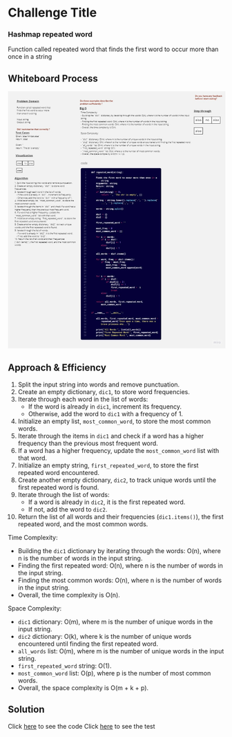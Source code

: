 # Challenge Title
### **Hashmap repeated word**
Function called repeated word that finds the first word to occur more than once in a string


## Whiteboard Process
![Whiteboard](../img/repeated%20word.jpg)

## Approach & Efficiency

1. Split the input string into words and remove punctuation.
2. Create an empty dictionary, `dic1`, to store word frequencies.
3. Iterate through each word in the list of words:
   - If the word is already in `dic1`, increment its frequency.
   - Otherwise, add the word to `dic1` with a frequency of 1.
4. Initialize an empty list, `most_common_word`, to store the most common words.
5. Iterate through the items in `dic1` and check if a word has a higher frequency than the previous most frequent word.
6. If a word has a higher frequency, update the `most_common_word` list with that word.
7. Initialize an empty string, `first_repeated_word`, to store the first repeated word encountered.
8. Create another empty dictionary, `dic2`, to track unique words until the first repeated word is found.
9. Iterate through the list of words:
   - If a word is already in `dic2`, it is the first repeated word.
   - If not, add the word to `dic2`.
10. Return the list of all words and their frequencies (`dic1.items()`), the first repeated word, and the most common words.


Time Complexity:

- Building the `dic1` dictionary by iterating through the words: O(n), where n is the number of words in the input string.
- Finding the first repeated word: O(n), where n is the number of words in the input string.
- Finding the most common words: O(n), where n is the number of words in the input string.
- Overall, the time complexity is O(n).

Space Complexity:

- `dic1` dictionary: O(m), where m is the number of unique words in the input string.
- `dic2` dictionary: O(k), where k is the number of unique words encountered until finding the first repeated word.
- `all_words` list: O(m), where m is the number of unique words in the input string.
- `first_repeated_word` string: O(1).
- `most_common_word` list: O(p), where p is the number of most common words.
- Overall, the space complexity is O(m + k + p).

## Solution

Click [here](./hashmap_repeated_word.py) to see the code 
Click [here](./test_hashmap_repeated_word.py) to see the test 

